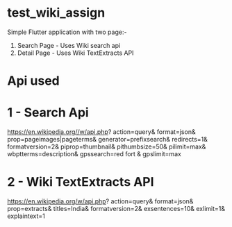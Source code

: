 # test_wiki_assign

Simple Flutter application with two page:-
1) Search Page - Uses Wiki search api
2) Detail Page - Uses Wiki TextExtracts API

# Api used
# 1 - Search Api
https://en.wikipedia.org//w/api.php?
action=query&
format=json&
prop=pageimages|pageterms&
generator=prefixsearch&
redirects=1&
formatversion=2&
piprop=thumbnail&
pithumbsize=50&
pilimit=max&
wbptterms=description&
gpssearch=red fort &
gpslimit=max

# 2 - Wiki TextExtracts API
https://en.wikipedia.org/w/api.php?
action=query&
format=json&
prop=extracts&
titles=India&
formatversion=2&
exsentences=10&
exlimit=1&
explaintext=1